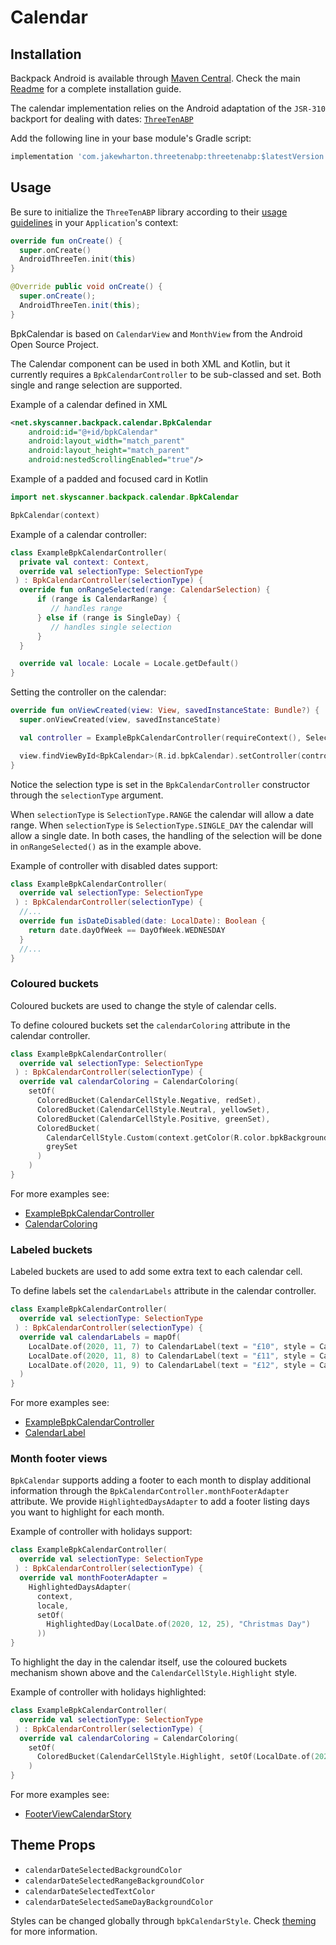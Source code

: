 # Calendar

## Installation

Backpack Android is available through [Maven Central](https://search.maven.org/artifact/net.skyscanner.backpack/backpack-android). Check the main [Readme](https://github.com/skyscanner/backpack-android#installation) for a complete installation guide.

The calendar implementation relies on the Android adaptation of the `JSR-310` backport for dealing with dates: [`ThreeTenABP`](https://github.com/JakeWharton/ThreeTenABP)

Add the following line in your base module's Gradle script:

```groovy
implementation 'com.jakewharton.threetenabp:threetenabp:$latestVersion'
```

## Usage

Be sure to initialize the `ThreeTenABP` library according to their [usage guidelines](https://github.com/JakeWharton/ThreeTenABP/blob/master/README.md) in your `Application`'s context:

```Kotlin
override fun onCreate() {
  super.onCreate()
  AndroidThreeTen.init(this)
}
```

```Java
@Override public void onCreate() {
  super.onCreate();
  AndroidThreeTen.init(this);
}
```


BpkCalendar is based on `CalendarView` and `MonthView` from the Android Open Source Project.

The Calendar component can be used in both XML and Kotlin, but it currently requires a `BpkCalendarController` to be sub-classed and set.
Both single and range selection are supported.

Example of a calendar defined in XML

```xml
<net.skyscanner.backpack.calendar.BpkCalendar
    android:id="@+id/bpkCalendar"
    android:layout_width="match_parent"
    android:layout_height="match_parent"
    android:nestedScrollingEnabled="true"/>
```

Example of a padded and focused card in Kotlin

```Kotlin
import net.skyscanner.backpack.calendar.BpkCalendar

BpkCalendar(context)
```

Example of a calendar controller:

```Kotlin
class ExampleBpkCalendarController(
  private val context: Context,
  override val selectionType: SelectionType
 ) : BpkCalendarController(selectionType) {
  override fun onRangeSelected(range: CalendarSelection) {
      if (range is CalendarRange) {
         // handles range
      } else if (range is SingleDay) {
         // handles single selection
      }
  }

  override val locale: Locale = Locale.getDefault()
}
```

Setting the controller on the calendar:

```Kotlin
override fun onViewCreated(view: View, savedInstanceState: Bundle?) {
  super.onViewCreated(view, savedInstanceState)

  val controller = ExampleBpkCalendarController(requireContext(), SelectionType.SINGLE)

  view.findViewById<BpkCalendar>(R.id.bpkCalendar).setController(controller)
}
```

Notice the selection type is set in the `BpkCalendarController` constructor through the `selectionType` argument.

When `selectionType` is `SelectionType.RANGE` the calendar will allow a date range.
When `selectionType` is `SelectionType.SINGLE_DAY` the calendar will allow a single date.
In both cases, the handling of the selection
 will be done in `onRangeSelected()` as in the example above.

Example of controller with disabled dates support:

```kotlin
class ExampleBpkCalendarController(
  override val selectionType: SelectionType
 ) : BpkCalendarController(selectionType) {
  //...
  override fun isDateDisabled(date: LocalDate): Boolean {
    return date.dayOfWeek == DayOfWeek.WEDNESDAY
  }
  //...
}
```

### Coloured buckets

Coloured buckets are used to change the style of calendar cells.

To define coloured buckets set the `calendarColoring` attribute in the calendar controller.

```kotlin
class ExampleBpkCalendarController(
  override val selectionType: SelectionType
 ) : BpkCalendarController(selectionType) {
  override val calendarColoring = CalendarColoring(
    setOf(
      ColoredBucket(CalendarCellStyle.Negative, redSet),
      ColoredBucket(CalendarCellStyle.Neutral, yellowSet),
      ColoredBucket(CalendarCellStyle.Positive, greenSet),
      ColoredBucket(
        CalendarCellStyle.Custom(context.getColor(R.color.bpkBackgroundSecondary)),
        greySet
      )
    )
}
```

For more examples see:

- [ExampleBpkCalendarController](https://github.com/Skyscanner/backpack-android/blob/main/app/src/main/java/net/skyscanner/backpack/demo/data/ExampleBpkCalendarController.kt)
- [CalendarColoring](https://github.com/Skyscanner/backpack-android/blob/main/Backpack/src/main/java/net/skyscanner/backpack/calendar/model/CalendarColoring.kt)


### Labeled buckets

Labeled buckets are used to add some extra text to each calendar cell.

To define labels set the `calendarLabels` attribute in the calendar controller.

```kotlin
class ExampleBpkCalendarController(
  override val selectionType: SelectionType
 ) : BpkCalendarController(selectionType) {
  override val calendarLabels = mapOf(
    LocalDate.of(2020, 11, 7) to CalendarLabel(text = "£10", style = CalendarLabel.Style.PriceHigh),
    LocalDate.of(2020, 11, 8) to CalendarLabel(text = "£11", style = CalendarLabel.Style.PriceMedium),
    LocalDate.of(2020, 11, 9) to CalendarLabel(text = "£12", style = CalendarLabel.Style.PriceLow),
  )
}
```

For more examples see:

- [ExampleBpkCalendarController](https://github.com/Skyscanner/backpack-android/blob/main/app/src/main/java/net/skyscanner/backpack/demo/data/ExampleBpkCalendarController.kt)
- [CalendarLabel](https://github.com/Skyscanner/backpack-android/blob/main/Backpack/src/main/java/net/skyscanner/backpack/calendar/model/CalendarLabel.kt)

### Month footer views

`BpkCalendar` supports adding a footer to each month to display additional information through the `BpkCalendarController.monthFooterAdapter` attribute.
We provide `HighlightedDaysAdapter` to add a footer listing days you want to highlight for each month.

Example of controller with holidays support:

```kotlin
class ExampleBpkCalendarController(
  override val selectionType: SelectionType
 ) : BpkCalendarController(selectionType) {
  override val monthFooterAdapter =
    HighlightedDaysAdapter(
      context,
      locale,
      setOf(
        HighlightedDay(LocalDate.of(2020, 12, 25), "Christmas Day")
      ))
}
```

To highlight the day in the calendar itself, use the coloured buckets mechanism shown above and the `CalendarCellStyle.Highlight` style.

Example of controller with holidays highlighted:

```kotlin
class ExampleBpkCalendarController(
  override val selectionType: SelectionType
 ) : BpkCalendarController(selectionType) {
  override val calendarColoring = CalendarColoring(
    setOf(
      ColoredBucket(CalendarCellStyle.Highlight, setOf(LocalDate.of(2020, 12, 25))),
    )
}
```

For more examples see:

- [FooterViewCalendarStory](https://github.com/Skyscanner/backpack-android/blob/main/app/src/main/java/net/skyscanner/backpack/demo/stories/FooterViewCalendarStory.kt)

## Theme Props

- `calendarDateSelectedBackgroundColor`
- `calendarDateSelectedRangeBackgroundColor`
- `calendarDateSelectedTextColor`
- `calendarDateSelectedSameDayBackgroundColor`

Styles can be changed globally through `bpkCalendarStyle`. Check [theming](https://github.com/Skyscanner/backpack-android/blob/main/docs/THEMING.md) for more information.

